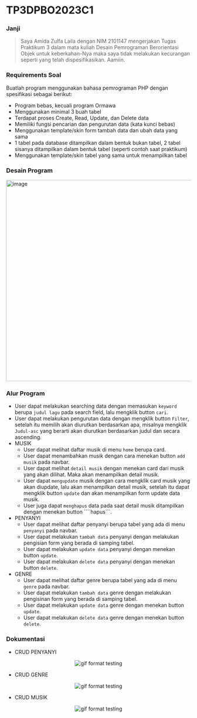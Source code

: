 # TP3DPBO2023C1
### Janji
> Saya Amida Zulfa Laila dengan NIM 2101147 mengerjakan Tugas Praktikum 3 dalam mata kuliah Desain Pemrograman Berorientasi Objek untuk keberkahan-Nya maka saya tidak melakukan kecurangan seperti yang telah dispesifikasikan. Aamiin.

### Requirements Soal
Buatlah program menggunakan bahasa pemrograman PHP dengan spesifikasi sebagai berikut:
- Program bebas, kecuali program Ormawa
- Menggunakan minimal 3 buah tabel
- Terdapat proses Create, Read, Update, dan Delete data
- Memiliki fungsi pencarian dan pengurutan data (kata kunci bebas)
- Menggunakan template/skin form tambah data dan ubah data yang sama
- 1 tabel pada database ditampilkan dalam bentuk bukan tabel, 2 tabel sisanya ditampilkan dalam bentuk tabel (seperti contoh saat praktikum)
- Menggunakan template/skin tabel yang sama untuk menampilkan tabel

### Desain Program
<img width="550" alt="image" src="https://github.com/amizulfa/TP3DPBO2023C1/assets/100895165/819a7b67-788b-4c3a-b84b-f96d36ee3dd8">

### Alur Program
- User dapat melakukan searching data dengan memasukan ```keyword ``` berupa ```judul lagu``` pada search field, lalu mengklik button ```cari```.
- User dapat melakukan pengurutan data dengan mengklik button ```Filter```, setelah itu memilih akan diurutkan berdasarkan apa, misalnya mengklik ```Judul-asc``` yang berarti akan diurutkan berdasarkan judul dan secara ascending.
- MUSIK
  - User dapat melihat daftar musik di menu ```home``` berupa card.
  - User dapat menambahkan musik dengan cara menekan button ```add musik``` pada navbar.
  - User dapat melihat ```detail musik``` dengan menekan card dari musik yang akan dilihat. Maka akan menampilkan detail musik.
  - User dapat ```mengupdate``` musik dengan cara mengklik card musik yang akan diupdate, lalu akan menampilkan detail musik, setelah itu dapat mengklik button ```update``` dan akan menampilkan form update data musik.
  - User juga dapat ```menghapus``` data pada saat detail musik ditampilkan dengan menekan button ````hapus```.
- PENYANYI
  -   User dapat melihat daftar penyanyi berupa tabel yang ada di menu ```penyanyi``` pada navbar.
  -   User dapat melakukan ```tambah data``` penyanyi dengan melakukan pengisian form yang berada di samping tabel.
  -   User dapat melakukan ```update data``` penyanyi dengan menekan button ```update```.
  -   User dapat melakukan ```delete data``` penyanyi dengan menekan button ```delete```.
- GENRE
  -   User dapat melihat daftar genre berupa tabel yang ada di menu ```genre``` pada navbar.  
  -   User dapat melakukan ```tambah data``` genre dengan melakukan pengisinan form yang berada di samping tabel.
  -   User dapat melakukan ```update data``` genre dengan menekan button ```update```.
  -   User dapat melakukan ```delete data``` genre dengan menekan button ```delete```.

### Dokumentasi
- CRUD PENYANYI
<p align="center">
  <img src="https://github.com/amizulfa/TP2DPBO2023/blob/main/screenshoot/crudpenyanyi.gif" alt="gif format testing"/>
</p>

- CRUD GENRE
<p align="center">
  <img src="https://github.com/amizulfa/TP2DPBO2023/blob/main/screenshoot/crudgenre.gif" alt="gif format testing"/>
</p>

- CRUD MUSIK
<p align="center">
  <img src="https://github.com/amizulfa/TP2DPBO2023/blob/main/screenshoot/crudmusik.gif" alt="gif format testing"/>
</p>
